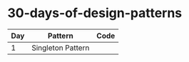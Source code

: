 # 30-days-of-design-patterns

| Day | Pattern | Code |
|-----|---------|------|
|  1   |  Singleton Pattern       |      |
